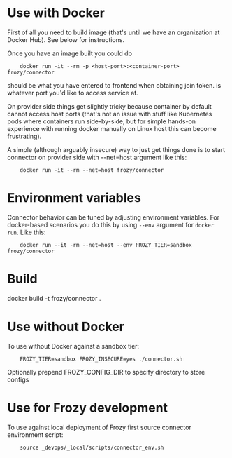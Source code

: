 # Use with Docker

First of all you need to build image (that's until we have an organization at
Docker Hub). See below for instructions.

Once you have an image built you could do

        docker run -it --rm -p <host-port>:<container-port> frozy/connector

<container-port> should be what you have entered to frontend when obtaining join
token. <host-port> is whatever port you'd like to access service at.

On provider side things get slightly tricky because container by default cannot
access host ports (that's not an issue with stuff like Kubernetes pods where
containers run side-by-side, but for simple hands-on experience with running
docker manually on Linux host this can become frustrating).

A simple (although arguably insecure) way to just get things done is to start
connector on provider side with --net=host argument like this:

        docker run -it --rm --net=host frozy/connector

# Environment variables

Connector behavior can be tuned by adjusting environment variables. For
docker-based scenarios you do this by using ```--env``` argument for ```docker run```.
Like this:

        docker run --it -rm --net=host --env FROZY_TIER=sandbox frozy/connector

# Build

docker build -t frozy/connector .

# Use without Docker

To use without Docker against a sandbox tier:

        FROZY_TIER=sandbox FROZY_INSECURE=yes ./connector.sh

Optionally prepend FROZY_CONFIG_DIR to specify directory to store configs

# Use for Frozy development

To use against local deployment of Frozy first source connector environment
script:

        source _devops/_local/scripts/connector_env.sh
